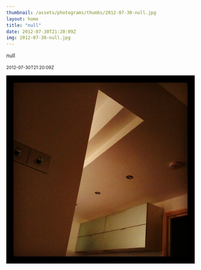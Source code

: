 ```yaml
---
thumbnail: /assets/photograms/thumbs/2012-07-30-null.jpg
layout: home
title: "null"
date: 2012-07-30T21:20:09Z
img: 2012-07-30-null.jpg
---
```


null

<small>2012-07-30T21:20:09Z</small>

![null](/assets/photograms/original/2012-07-30-null.jpg)
